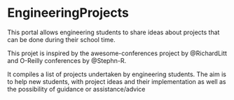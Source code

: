 # EngineeringProjects
This portal allows engineering students to share ideas about projects that can be done during their school time.

This projet is inspired by the awesome-conferences project by @RichardLitt and O-Reilly conferences by @Stephn-R.

It compiles a list of projects undertaken by engineering students.
The aim is to help new students, with project ideas and their implementation as well as the possibility of guidance or assistance/advice
